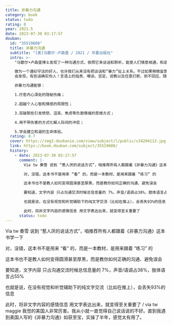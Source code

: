 ```yaml
---
title: 非暴力沟通
category: book
status: todo
rating: 0
year: 2021-5
date: 2023-07-30 03:17:57
douban:
  id: "35519608"
  title: 非暴力沟通
  subtitle: "[美]马歇尔·卢森堡 / 2021 / 华夏出版社"
  intro: >-
    "马歇尔•卢森堡博士发现了一种沟通方式，依照它来谈话和聆听，能使人们情意相通，和谐相处，这就是“非暴力沟通”。

    做为一个遵纪守法的好人，也许我们从来没有把谈话和“暴力”扯上关系。不过如果稍微留意一下现实生活中的谈话方式，并且用心体会各种谈话方式给我们的不同感受，我们一定
    会发现，有些话确实伤人！言语上的指责、嘲讽、否定、说教以及任意打断、拒不回应、随意出口的评价和结论给我们带来的情感和精神上的创伤甚至比肉体的伤害更加令人痛苦。这些无心或有意的语言暴力让人与人变得冷漠、隔膜、敌视。

    非暴力沟通能够：

    1.疗愈内心深处的隐秘伤痛；

    2.超越个人心智和情感的局限性；

    3.突破那些引发愤怒、沮丧、焦虑等负面情绪的思维方式；

    4.用不带伤害的方式化解人际间的冲突；

    5.学会建立和谐的生命体验。
  rating: 8.7
  cover: https://img3.doubanio.com/view/subject/l/public/s34204113.jpg
  link: https://book.douban.com/subject/35519608/
  history:
    - date: 2023-07-30 03:17:57
      comment: |-
        Via tw 奏雪 说到 “惹人厌的说话方式”，咱推荐所有人都跟着《非暴力沟通》这本书学一下

        对，没错，这本书不是用来 “看” 的，而是一本教材，是用来跟着 “练习” 的

        这本书也不是教人如何变得圆滑甚至厚黑，而是教你如何正确的沟通、避免误会

        要知道，文字内容 只占沟通交流时候总信息量的 7%，声音/语调占38%，肢体语言占55%

        也就是说，在没有视觉和听觉辅助下的纯文字交流（比如在推上），会丢失93%的信息

        此时，将非文字内容的感情信息 用文字表达出来，就变得至关重要了
      status: todo
---
```


Via tw 奏雪 说到 “惹人厌的说话方式”，咱推荐所有人都跟着《非暴力沟通》这本书学一下

对，没错，这本书不是用来 “看” 的，而是一本教材，是用来跟着 “练习” 的

这本书也不是教人如何变得圆滑甚至厚黑，而是教你如何正确的沟通、避免误会

要知道，文字内容 只占沟通交流时候总信息量的 7%，声音/语调占38%，肢体语言占55%

也就是说，在没有视觉和听觉辅助下的纯文字交流（比如在推上），会丢失93%的信息

此时，将非文字内容的感情信息 用文字表达出来，就变得至关重要了 / via tw maggie 我觉的美国人非常厉害。我从小就一直觉得自己说话说的不好。直到我遇到美国人写的《非暴力沟通》如获至宝，实操了半年，感觉太有用了。